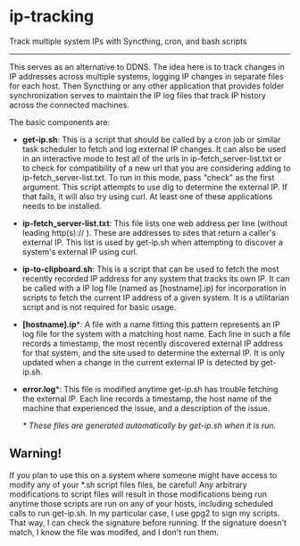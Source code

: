 # ip-tracking
Track multiple system IPs with Syncthing, cron, and bash scripts

-------
This serves as an alternative to DDNS. The idea here is to track changes in IP addresses across multiple systems, logging IP changes in separate files for each host. Then Syncthing or any other application that provides folder synchronization serves to maintain the IP log files that track IP history across the connected machines.

The basic components are: 
 - <b>get-ip.sh</b>: This is a script that should be called by a cron job or similar task scheduler to fetch and log external IP changes. It can also be used in an interactive mode to test all of the urls in ip-fetch_server-list.txt or to check for compatibility of a new url that you are considering adding to ip-fetch_server-list.txt. To run in this mode, pass "check" as the first argument. This script attempts to use dig to determine the external IP. If that fails, it will also try using curl. At least one of these applications needs to be installed.
 - <b>ip-fetch_server-list.txt</b>: This file lists one web address per line (without leading http(s):// ). These are addresses to sites that return a caller's external IP. This list is used by get-ip.sh when attempting to discover a system's external IP using curl.
 - <b>ip-to-clipboard.sh</b>: This is a script that can be used to fetch the most recently recorded IP address for any system that tracks its own IP. It can be called with a IP log file (named as [hostname].ip) for incorporation in scripts to fetch the current IP address of a given system. It is a utilitarian script and is not required for basic usage.
 - <b>[hostname].ip</b>\*: A file with a name fitting this pattern represents an IP log file for the system with a matching host name. Each line in such a file records a timestamp, the most recently discovered external IP address for that system, and the site used to determine the external IP. It is only updated when a change in the current external IP is detected by get-ip.sh.
 - <b>error.log</b>\*: This file is modified anytime get-ip.sh has trouble fetching the external IP. Each line records a timestamp, the host name of the machine that experienced the issue, and a description of the issue.
 
    *\* These files are generated automatically by get-ip.sh when it is run.*

Warning!
--------
If you plan to use this on a system where someone might have access to modify any of your \*.sh script files files, be careful! Any arbitrary modifications to script files will result in those modifications being run anytime those scripts are run on any of your hosts, including scheduled calls to run get-ip.sh. In my particular case, I use gpg2 to sign my scripts. That way, I can check the signature before running. If the signature doesn't match, I know the file was modifed, and I don't run them.
